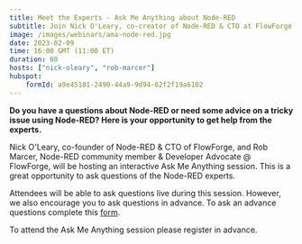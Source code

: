 ```yaml
---
title: Meet the Experts - Ask Me Anything about Node-RED
subtitle: Join Nick O'Leary, co-creator of Node-RED & CTO at FlowForge and Rob Marcer, Developer Educator at FlowForge, for an AMA on Node-RED
image: /images/webinars/ama-node-red.jpg
date: 2023-02-09
time: 16:00 GMT (11:00 ET) 
duration: 60
hosts: ["nick-oleary", "rob-marcer"]
hubspot:
    formId: a9e45181-2490-44a9-9d94-62f2f19a6102
---
```


**Do you have a questions about Node-RED or need some advice on a tricky issue using Node-RED? Here is your opportunity to get help from the experts.**

<!--more-->

Nick O'Leary, co-founder of Node-RED & CTO of FlowForge, and Rob Marcer, Node-RED community member & Developer Advocate @ FlowForge, will be hosting an interactive Ask Me Anything session. This is a great opportunity to ask questions of the Node-RED experts.

Attendees will be able to ask questions live during this session. However, we also encourage you to ask questions in advance. To ask an advance questions complete this [form](https://docs.google.com/forms/d/e/1FAIpQLSdfPq4lAQjdvqhTpoYtKiMNgP8vcMhZsAf_AG0MHuVMRK83_Q/viewform?usp=sf_link).

To attend the Ask Me Anything session please register in advance.